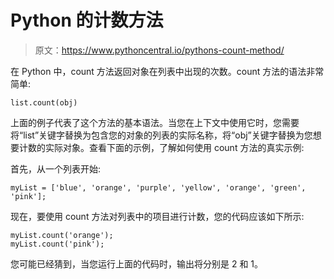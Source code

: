 # Python 的计数方法

> 原文：<https://www.pythoncentral.io/pythons-count-method/>

在 Python 中，count 方法返回对象在列表中出现的次数。count 方法的语法非常简单:

```
list.count(obj)
```

上面的例子代表了这个方法的基本语法。当您在上下文中使用它时，您需要将“list”关键字替换为包含您的对象的列表的实际名称，将“obj”关键字替换为您想要计数的实际对象。查看下面的示例，了解如何使用 count 方法的真实示例:

首先，从一个列表开始:

```
myList = ['blue', 'orange', 'purple', 'yellow', 'orange', 'green', 'pink'];
```

现在，要使用 count 方法对列表中的项目进行计数，您的代码应该如下所示:

```
myList.count('orange');
myList.count('pink');
```

您可能已经猜到，当您运行上面的代码时，输出将分别是 2 和 1。